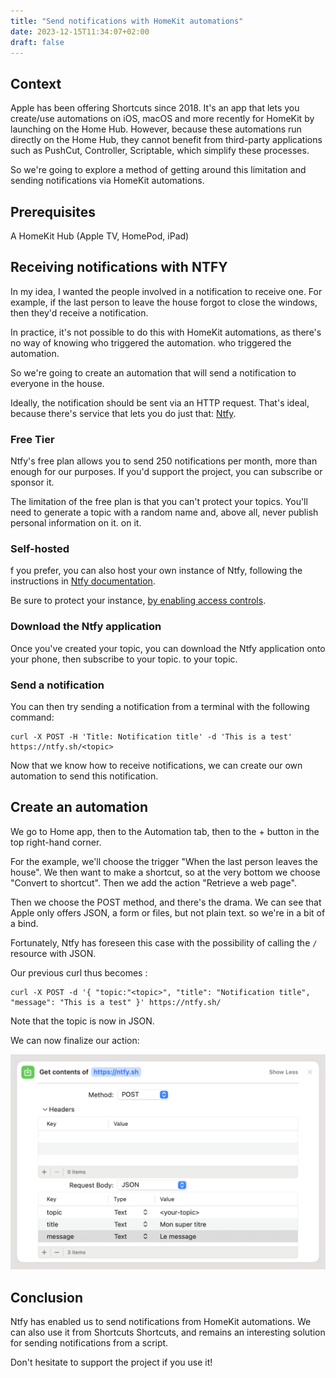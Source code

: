 ```yaml
---
title: "Send notifications with HomeKit automations"
date: 2023-12-15T11:34:07+02:00
draft: false
---
```


## Context

Apple has been offering Shortcuts since 2018. It's an app that lets you create/use automations on iOS, macOS
and more recently for HomeKit by launching on the Home Hub.
However, because these automations run directly on the Home Hub, they cannot
benefit from third-party applications such as PushCut, Controller, Scriptable, which simplify these processes.

So we're going to explore a method of getting around this limitation and sending notifications via
HomeKit automations.

## Prerequisites

A HomeKit Hub (Apple TV, HomePod, iPad)

## Receiving notifications with NTFY

In my idea, I wanted the people involved in a notification to receive one.
For example, if the last person to leave the house forgot to close the windows, then they'd receive a
notification.

In practice, it's not possible to do this with HomeKit automations, as there's no way of knowing who triggered the
automation.
who triggered the automation.

So we're going to create an automation that will send a notification to everyone in the house.

Ideally, the notification should be sent via an HTTP request. That's ideal, because there's
service that lets you do just that: [Ntfy](https://ntfy.org/).

### Free Tier

Ntfy's free plan allows you to send 250 notifications per month, more than enough for our purposes. If you'd
support the project, you can subscribe or sponsor it.

The limitation of the free plan is that you can't protect your topics.
You'll need to generate a topic with a random name and, above all, never publish personal information on it.
on it.

### Self-hosted

f you prefer, you can also host your own instance of Ntfy, following the instructions in
[Ntfy documentation](https://docs.ntfy.sh/install/).

Be sure to protect your
instance, [by enabling access controls](https://docs.ntfy.sh/config/#access-control).

### Download the Ntfy application

Once you've created your topic, you can download the Ntfy application onto your phone, then subscribe to your topic.
to your topic.

### Send a notification

You can then try sending a notification from a terminal with the following command:

```shell
curl -X POST -H 'Title: Notification title' -d 'This is a test' https://ntfy.sh/<topic>
```

Now that we know how to receive notifications, we can create our own automation to send this
notification.

## Create an automation

We go to Home app, then to the Automation tab, then to the + button in the top right-hand corner.

For the example, we'll choose the trigger "When the last person leaves the house".
We then want to make a shortcut, so at the very bottom we choose "Convert to shortcut".
Then we add the action "Retrieve a web page".

Then we choose the POST method, and there's the drama.
We can see that Apple only offers JSON, a form or files, but not plain text.
so we're in a bit of a bind.

Fortunately, Ntfy has foreseen this case with the possibility of calling the `/` resource with JSON.

Our previous curl thus becomes :

```shell
curl -X POST -d '{ "topic:"<topic>", "title": "Notification title", "message": "This is a test" }' https://ntfy.sh/
```

Note that the topic is now in JSON.

We can now finalize our action:

![Get contents of](action-recuperer-une-page-web.png)

## Conclusion

Ntfy has enabled us to send notifications from HomeKit automations. We can also use it from Shortcuts
Shortcuts, and remains an interesting solution for sending notifications from a script.

Don't hesitate to support the project if you use it!